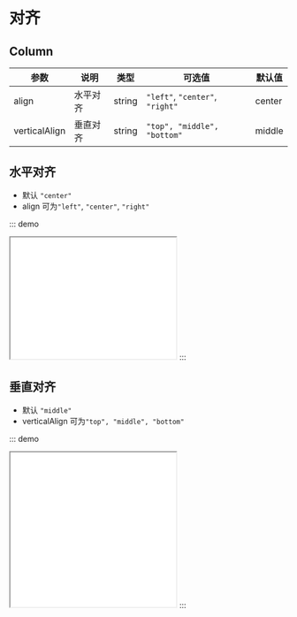 # 对齐

## Column

| 参数          | 说明     | 类型   | 可选值                          | 默认值 |
| ------------- | -------- | ------ | ------------------------------- | ------ |
| align         | 水平对齐 | string | `"left"`, `"center"`, `"right"` | center |
| verticalAlign | 垂直对齐 | string | `"top", "middle", "bottom"`     | middle |

## 水平对齐

- 默认 `"center"`
- align 可为`"left"`, `"center"`, `"right"`

::: demo

<iframe src="/align/horizontal.html" style="min-height:220px"></iframe>
:::

## 垂直对齐

- 默认 `"middle"`
- verticalAlign 可为`"top", "middle", "bottom"`

::: demo

<iframe src="/align/vertical.html" style="min-height:280px"></iframe>
:::
